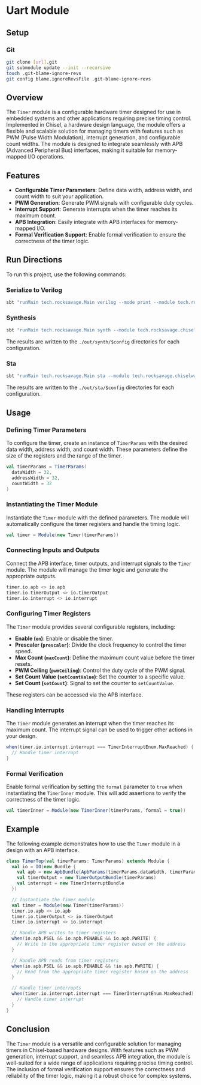 # Uart Module

## Setup

### Git 

```bash
git clone [url].git
git submodule update --init --recursive
touch .git-blame-ignore-revs
git config blame.ignoreRevsFile .git-blame-ignore-revs
``` 

## Overview

The `Timer` module is a configurable hardware timer designed for use in embedded systems and other applications requiring precise timing control. Implemented in Chisel, a hardware design language, the module offers a flexible and scalable solution for managing timers with features such as PWM (Pulse Width Modulation), interrupt generation, and configurable count widths. The module is designed to integrate seamlessly with APB (Advanced Peripheral Bus) interfaces, making it suitable for memory-mapped I/O operations.

## Features

- **Configurable Timer Parameters**: Define data width, address width, and count width to suit your application.
- **PWM Generation**: Generate PWM signals with configurable duty cycles.
- **Interrupt Support**: Generate interrupts when the timer reaches its maximum count.
- **APB Integration**: Easily integrate with APB interfaces for memory-mapped I/O.
- **Formal Verification Support**: Enable formal verification to ensure the correctness of the timer logic.

## Run Directions

To run this project, use the following commands:

### Serialize to Verilog
```bash
sbt "runMain tech.rocksavage.Main verilog --mode print --module tech.rocksavage.chiselware.timer.Timer  --config-class tech.rocksavage.chiselware.timer.TimerConfig"
```

### Synthesis
```bash
sbt "runMain tech.rocksavage.Main synth --module tech.rocksavage.chiselware.timer.Timer --techlib synth/stdcells.lib  --config-class tech.rocksavage.chiselware.timer.TimerConfig"
```

The results are written to the `./out/synth/$config` directories for each configuration.

### Sta
```bash
sbt "runMain tech.rocksavage.Main sta --module tech.rocksavage.chiselware.timer.Timer --techlib synth/stdcells.lib  --config-class tech.rocksavage.chiselware.timer.TimerConfig --clock-period 5.0"
```

The results are written to the `./out/sta/$config` directories for each configuration.

## Usage

### Defining Timer Parameters

To configure the timer, create an instance of `TimerParams` with the desired data width, address width, and count width. These parameters define the size of the registers and the range of the timer.

```scala
val timerParams = TimerParams(
  dataWidth = 32,
  addressWidth = 32,
  countWidth = 32
)
```

### Instantiating the Timer Module

Instantiate the `Timer` module with the defined parameters. The module will automatically configure the timer registers and handle the timing logic.

```scala
val timer = Module(new Timer(timerParams))
```

### Connecting Inputs and Outputs

Connect the APB interface, timer outputs, and interrupt signals to the `Timer` module. The module will manage the timer logic and generate the appropriate outputs.

```scala
timer.io.apb <> io.apb
timer.io.timerOutput <> io.timerOutput
timer.io.interrupt <> io.interrupt
```

### Configuring Timer Registers

The `Timer` module provides several configurable registers, including:

- **Enable (`en`)**: Enable or disable the timer.
- **Prescaler (`prescaler`)**: Divide the clock frequency to control the timer speed.
- **Max Count (`maxCount`)**: Define the maximum count value before the timer resets.
- **PWM Ceiling (`pwmCeiling`)**: Control the duty cycle of the PWM signal.
- **Set Count Value (`setCountValue`)**: Set the counter to a specific value.
- **Set Count (`setCount`)**: Signal to set the counter to `setCountValue`.

These registers can be accessed via the APB interface.

### Handling Interrupts

The `Timer` module generates an interrupt when the timer reaches its maximum count. The interrupt signal can be used to trigger other actions in your design.

```scala
when(timer.io.interrupt.interrupt === TimerInterruptEnum.MaxReached) {
  // Handle timer interrupt
}
```

### Formal Verification

Enable formal verification by setting the `formal` parameter to `true` when instantiating the `TimerInner` module. This will add assertions to verify the correctness of the timer logic.

```scala
val timerInner = Module(new TimerInner(timerParams, formal = true))
```

## Example

The following example demonstrates how to use the `Timer` module in a design with an APB interface.

```scala
class TimerTop(val timerParams: TimerParams) extends Module {
  val io = IO(new Bundle {
    val apb = new ApbBundle(ApbParams(timerParams.dataWidth, timerParams.addressWidth))
    val timerOutput = new TimerOutputBundle(timerParams)
    val interrupt = new TimerInterruptBundle
  })

  // Instantiate the Timer module
  val timer = Module(new Timer(timerParams))
  timer.io.apb <> io.apb
  timer.io.timerOutput <> io.timerOutput
  timer.io.interrupt <> io.interrupt

  // Handle APB writes to timer registers
  when(io.apb.PSEL && io.apb.PENABLE && io.apb.PWRITE) {
    // Write to the appropriate timer register based on the address
  }

  // Handle APB reads from timer registers
  when(io.apb.PSEL && io.apb.PENABLE && !io.apb.PWRITE) {
    // Read from the appropriate timer register based on the address
  }

  // Handle timer interrupts
  when(timer.io.interrupt.interrupt === TimerInterruptEnum.MaxReached) {
    // Handle timer interrupt
  }
}
```

## Conclusion

The `Timer` module is a versatile and configurable solution for managing timers in Chisel-based hardware designs. With features such as PWM generation, interrupt support, and seamless APB integration, the module is well-suited for a wide range of applications requiring precise timing control. The inclusion of formal verification support ensures the correctness and reliability of the timer logic, making it a robust choice for complex systems.

